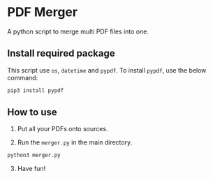 # PDF Merger

A python script to merge multi PDF files into one.

## Install required package

This script use `os`, `datetime` and `pypdf`. To install `pypdf`, use the below command:

```bash
pip3 install pypdf
```

## How to use

1. Put all your PDFs onto sources.

2. Run the `merger.py` in the main directory.

```bash
python3 merger.py
```

3. Have fun!
